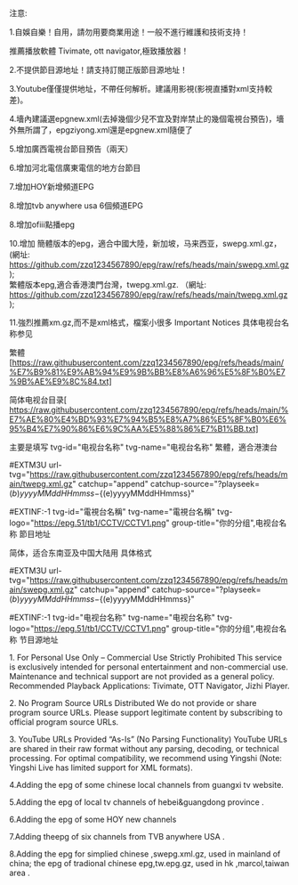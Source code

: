 注意:

1.自娛自樂！自用，請勿用要商業用途！一般不進行維護和技術支持！

推薦播放軟體 Tivimate, ott navigator,極致播放器！

2.不提供節目源地址！請支持訂閱正版節目源地址！

3.Youtube僅僅提供地址，不帶任何解析。建議用影視(影視直播對xml支持較差)。

4.墻內建議選epgnew.xml(去掉幾個少兒不宜及對岸禁止的幾個電視台預告)，墻外無所謂了，epgziyong.xml還是epgnew.xml隨便了

5.增加廣西電視台節目預告（兩天）

6.增加河北電信廣東電信的地方台節目

7.增加HOY新增頻道EPG

8.增加tvb anywhere usa 6個頻道EPG

8.增加ofiii點播epg

10.增加
簡體版本的epg，適合中國大陸，新加坡，马来西亚，swepg.xml.gz，(網址: https://github.com/zzq1234567890/epg/raw/refs/heads/main/swepg.xml.gz   );  
繁體版本epg,適合香港澳門台灣，twepg.xml.gz. （網址:
https://github.com/zzq1234567890/epg/raw/refs/heads/main/twepg.xml.gz );

11.強烈推薦xm.gz,而不是xml格式，檔案小很多
Important Notices
 具体电视台名称参见 
 
 繁體[https://raw.githubusercontent.com/zzq1234567890/epg/refs/heads/main/%E7%B9%81%E9%AB%94%E9%9B%BB%E8%A6%96%E5%8F%B0%E7%9B%AE%E9%8C%84.txt]

简体电视台目录[
https://raw.githubusercontent.com/zzq1234567890/epg/refs/heads/main/%E7%AE%80%E4%BD%93%E7%94%B5%E8%A7%86%E5%8F%B0%E6%95%B4%E7%90%86%E6%9C%AA%E5%88%86%E7%B1%BB.txt]

主要是填写 tvg-id="电视台名称" tvg-name="电视台名称"
 繁體，適合港澳台


#EXTM3U url-tvg="https://raw.githubusercontent.com/zzq1234567890/epg/refs/heads/main/twepg.xml.gz" catchup="append" catchup-source="?playseek=${(b)yyyyMMddHHmmss}-${(e)yyyyMMddHHmmss}"

#EXTINF:-1 tvg-id="電視台名稱" tvg-name="電視台名稱" tvg-logo="https://epg.51/tb1/CCTV/CCTV1.png" group-title="你的分组",电视台名称
節目地址


  简体，适合东南亚及中国大陆用
具体格式

#EXTM3U url-tvg="https://raw.githubusercontent.com/zzq1234567890/epg/refs/heads/main/swepg.xml.gz" catchup="append" catchup-source="?playseek=${(b)yyyyMMddHHmmss}-${(e)yyyyMMddHHmmss}"

#EXTINF:-1 tvg-id="电视台名称" tvg-name="电视台名称" tvg-logo="https://epg.51/tb1/CCTV/CCTV1.png" group-title="你的分组",电视台名称
节目源地址


1. For Personal Use Only – Commercial Use Strictly Prohibited
This service is exclusively intended for personal entertainment and non-commercial use. Maintenance and technical support are not provided as a general policy.
Recommended Playback Applications: Tivimate, OTT Navigator, Jizhi Player.
 
2. No Program Source URLs Distributed
We do not provide or share program source URLs. Please support legitimate content by subscribing to official program source URLs.
 
3. YouTube URLs Provided “As-Is” (No Parsing Functionality)
YouTube URLs are shared in their raw format without any parsing, decoding, or technical processing. For optimal compatibility, we recommend using Yingshi (Note: Yingshi Live has limited support for XML formats).

4.Adding the epg of some chinese local  channels from guangxi tv  website.
   
5.Adding the epg of local tv channels of hebei&guangdong province .

6.Adding the epg of some HOY new channels

7.Adding theepg of six channels from TVB anywhere USA .

8.Adding the epg for simplied chinese ,swepg.xml.gz, used in mainland of china;
the epg of  tradional chinese epg,tw.epg.gz, used in hk ,marcol,taiwan  area .
